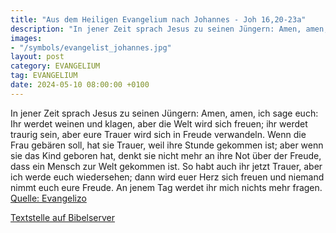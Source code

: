 ```yaml
---
title: "Aus dem Heiligen Evangelium nach Johannes - Joh 16,20-23a"
description: "In jener Zeit sprach Jesus zu seinen Jüngern: Amen, amen, ich sage euch: Ihr werdet weinen und klagen, aber die Welt wird sich freuen; ihr werdet traurig sein, aber eure Trauer wird sich in Freude verwandeln. Wenn die Frau gebären soll, hat sie Trauer, weil ihre Stunde gekommen i...."
images:
- "/symbols/evangelist_johannes.jpg"
layout: post
category: EVANGELIUM
tag: EVANGELIUM
date: 2024-05-10 08:00:00 +0100
---
```

In jener Zeit sprach Jesus zu seinen Jüngern: Amen, amen, ich sage euch: Ihr werdet weinen und klagen, aber die Welt wird sich freuen; ihr werdet traurig sein, aber eure Trauer wird sich in Freude verwandeln.
Wenn die Frau gebären soll, hat sie Trauer, weil ihre Stunde gekommen ist; aber wenn sie das Kind geboren hat, denkt sie nicht mehr an ihre Not über der Freude, dass ein Mensch zur Welt gekommen ist.<!--more-->
So habt auch ihr jetzt Trauer, aber ich werde euch wiedersehen; dann wird euer Herz sich freuen und niemand nimmt euch eure Freude.
An jenem Tag werdet ihr mich nichts mehr fragen.<br>
[Quelle: Evangelizo](https://evangeliumtagfuertag.org/DE/gospel)

[Textstelle auf Bibelserver](https://www.bibleserver.com/EU/Johannes16,20-23a)
